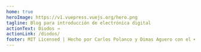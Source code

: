 ```yaml
---
home: true
heroImage: https://v1.vuepress.vuejs.org/hero.png
tagline: Blog para introducción de electrónica digital
actionText: Diodos →
actionLink: /diodos/
footer: MIT Licensed | Hecho por Carlos Polanco y Dimas Aguero con el ❤️
---
```

